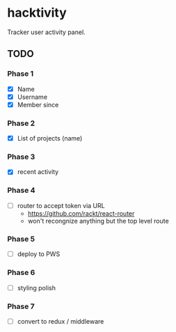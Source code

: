 # hacktivity

Tracker user activity panel.

## TODO

### Phase 1

- [x] Name
- [x] Username
- [x] Member since

### Phase 2

- [x] List of projects (name)

### Phase 3

- [x] recent activity

### Phase 4

- [ ] router to accept token via URL
    - https://github.com/rackt/react-router
    - won't recongnize anything but the top level route

### Phase 5

- [ ] deploy to PWS

### Phase 6

- [ ] styling polish

### Phase  7

- [ ] convert to redux / middleware
